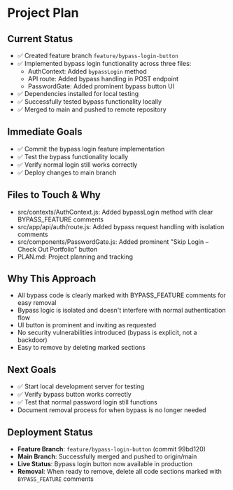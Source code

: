 # Project Plan

## Current Status
- ✅ Created feature branch `feature/bypass-login-button`
- ✅ Implemented bypass login functionality across three files:
  - AuthContext: Added `bypassLogin` method
  - API route: Added bypass handling in POST endpoint
  - PasswordGate: Added prominent bypass button UI
- ✅ Dependencies installed for local testing
- ✅ Successfully tested bypass functionality locally
- ✅ Merged to main and pushed to remote repository

## Immediate Goals
- ✅ Commit the bypass login feature implementation
- ✅ Test the bypass functionality locally
- ✅ Verify normal login still works correctly
- ✅ Deploy changes to main branch

## Files to Touch & Why
- src/contexts/AuthContext.js: Added bypassLogin method with clear BYPASS_FEATURE comments
- src/app/api/auth/route.js: Added bypass request handling with isolation comments
- src/components/PasswordGate.js: Added prominent "Skip Login – Check Out Portfolio" button
- PLAN.md: Project planning and tracking

## Why This Approach
- All bypass code is clearly marked with BYPASS_FEATURE comments for easy removal
- Bypass logic is isolated and doesn't interfere with normal authentication flow
- UI button is prominent and inviting as requested
- No security vulnerabilities introduced (bypass is explicit, not a backdoor)
- Easy to remove by deleting marked sections

## Next Goals
- ✅ Start local development server for testing
- ✅ Verify bypass button works correctly
- ✅ Test that normal password login still functions
- Document removal process for when bypass is no longer needed

## Deployment Status
- **Feature Branch**: `feature/bypass-login-button` (commit 99bd120)
- **Main Branch**: Successfully merged and pushed to origin/main
- **Live Status**: Bypass login button now available in production
- **Removal**: When ready to remove, delete all code sections marked with `BYPASS_FEATURE` comments
